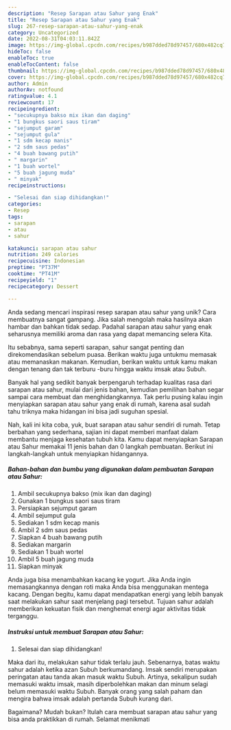 ```yaml
---
description: "Resep Sarapan atau Sahur yang Enak"
title: "Resep Sarapan atau Sahur yang Enak"
slug: 267-resep-sarapan-atau-sahur-yang-enak
category: Uncategorized
date: 2022-08-31T04:03:11.842Z
image: https://img-global.cpcdn.com/recipes/b987dded78d97457/680x482cq70/sarapan-atau-sahur-foto-resep-utama.jpg
hideToc: false
enableToc: true
enableTocContent: false
thumbnail: https://img-global.cpcdn.com/recipes/b987dded78d97457/680x482cq70/sarapan-atau-sahur-foto-resep-utama.jpg
cover: https://img-global.cpcdn.com/recipes/b987dded78d97457/680x482cq70/sarapan-atau-sahur-foto-resep-utama.jpg
author: Admin
authorAv: notfound
ratingvalue: 4.1
reviewcount: 17
recipeingredient:
- "secukupnya bakso mix ikan dan daging"
- "1 bungkus saori saus tiram"
- "sejumput garam"
- "sejumput gula"
- "1 sdm kecap manis"
- "2 sdm saus pedas"
- "4 buah bawang putih"
- " margarin"
- "1 buah wortel"
- "5 buah jagung muda"
- " minyak"
recipeinstructions:

- "Selesai dan siap dihidangkan!"
categories:
- Resep
tags:
- sarapan
- atau
- sahur

katakunci: sarapan atau sahur 
nutrition: 249 calories
recipecuisine: Indonesian
preptime: "PT37M"
cooktime: "PT41M"
recipeyield: "1"
recipecategory: Dessert

---
```





Anda sedang mencari inspirasi resep sarapan atau sahur yang unik? Cara membuatnya sangat gampang. Jika salah mengolah maka hasilnya akan hambar dan bahkan tidak sedap. Padahal sarapan atau sahur yang enak seharusnya memiliki aroma dan rasa yang dapat memancing selera Kita.





Itu sebabnya, sama seperti sarapan, sahur sangat penting dan direkomendasikan sebelum puasa. Berikan waktu juga untukmu memasak atau memanaskan makanan. Kemudian, berikan waktu untuk kamu makan dengan tenang dan tak terburu -buru hingga waktu imsak atau Subuh.

Banyak hal yang sedikit banyak berpengaruh terhadap kualitas rasa dari sarapan atau sahur, mulai dari jenis bahan, kemudian pemilihan bahan segar sampai cara membuat dan menghidangkannya. Tak perlu pusing kalau ingin menyiapkan sarapan atau sahur yang enak di rumah, karena asal sudah tahu triknya maka hidangan ini bisa jadi suguhan spesial.






Nah, kali ini kita coba, yuk, buat sarapan atau sahur sendiri di rumah. Tetap berbahan yang sederhana, sajian ini dapat memberi manfaat dalam membantu menjaga kesehatan tubuh kita. Kamu dapat menyiapkan Sarapan atau Sahur memakai 11 jenis bahan dan 0 langkah pembuatan. Berikut ini langkah-langkah untuk menyiapkan hidangannya.

<!--inarticleads1-->

##### Bahan-bahan dan bumbu yang digunakan dalam pembuatan Sarapan atau Sahur:

1. Ambil secukupnya bakso (mix ikan dan daging)
1. Gunakan 1 bungkus saori saus tiram
1. Persiapkan sejumput garam
1. Ambil sejumput gula
1. Sediakan 1 sdm kecap manis
1. Ambil 2 sdm saus pedas
1. Siapkan 4 buah bawang putih
1. Sediakan  margarin
1. Sediakan 1 buah wortel
1. Ambil 5 buah jagung muda
1. Siapkan  minyak


Anda juga bisa menambahkan kacang ke yogurt. Jika Anda ingin memasangkannya dengan roti maka Anda bisa menggunakan mentega kacang. Dengan begitu, kamu dapat mendapatkan energi yang lebih banyak saat melakukan sahur saat menjelang pagi tersebut. Tujuan sahur adalah memberikan kekuatan fisik dan menghemat energi agar aktivitas tidak terganggu. 

<!--inarticleads2-->

##### Instruksi untuk membuat Sarapan atau Sahur:


1. Selesai dan siap dihidangkan!

Maka dari itu, melakukan sahur tidak terlalu jauh. Sebenarnya, batas waktu sahur adalah ketika azan Subuh berkumandang. Imsak sendiri merupakan peringatan atau tanda akan masuk waktu Subuh. Artinya, sekalipun sudah memasuki waktu imsak, masih diperbolehkan makan dan minum selagi belum memasuki waktu Subuh. Banyak orang yang salah paham dan mengira bahwa imsak adalah pertanda Subuh kurang dari. 

Bagaimana? Mudah bukan? Itulah cara membuat sarapan atau sahur yang bisa anda praktikkan di rumah. Selamat menikmati
